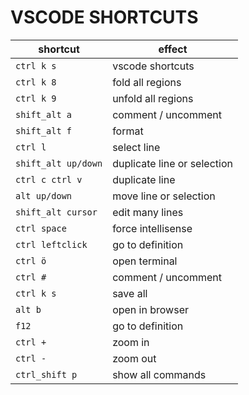 # VSCODE SHORTCUTS

| shortcut | effect |
| --- | --- |
| `ctrl k s` | vscode shortcuts |
| `ctrl k 8` | fold all regions |
| `ctrl k 9` | unfold all regions |
| `shift_alt a` | comment / uncomment |
| `shift_alt f` | format |
| `ctrl l` | select line |
| `shift_alt up/down` | duplicate line or selection |
| `ctrl c ctrl v` | duplicate line |
| `alt up/down` | move line or selection |
| `shift_alt cursor` | edit many lines |
| `ctrl space` | force intellisense |
| `ctrl leftclick` | go to definition |
| `ctrl ö` | open terminal |
| `ctrl #` | comment / uncomment |
| `ctrl k s` | save all |
| `alt b` | open in browser |
| `f12` | go to definition |
| `ctrl +` | zoom in |
| `ctrl -` | zoom out |
| `ctrl_shift p` | show all commands |
